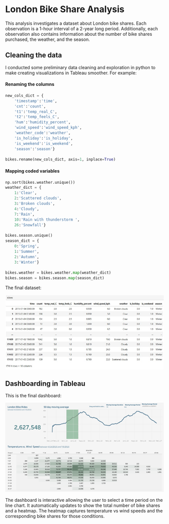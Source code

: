 # London Bike Share Analysis
This analysis investigates a dataset about London bike shares. Each observation is a 1-hour interval of a 2-year long period. Additionally, each observation also contains information about the number of bike shares purchased, the weather, and the season.

## Cleaning the data
I conducted some preliminary data cleaning and exploration in python to make creating visualizations in Tableau smoother. For example:

#### Renaming the columns
```python
new_cols_dict = {
    'timestamp':'time',
    'cnt':'count',
    't1':'temp_real_C',
    't2':'temp_feels_C',
    'hum':'humidity_percent',
    'wind_speed':'wind_speed_kph',
    'weather_code':'weather',
    'is_holiday':'is_holiday',
    'is_weekend':'is_weekend',
    'season':'season'}

bikes.rename(new_cols_dict, axis=1, inplace=True)
```

#### Mapping coded variables
```python
np.sort(bikes.weather.unique())
weather_dict = {
    1:'Clear',
    2:'Scattered clouds',
    3:'Broken clouds',
    4:'Cloudy',
    7:'Rain',
    10:'Rain with thunderstorm ',
    26:'Snowfall'}

bikes.season.unique()
season_dict = {
    0:'Spring',
    1:'Summer',
    2:'Autumn',
    3:'Winter'}

bikes.weather = bikes.weather.map(weather_dict)
bikes.season = bikes.season.map(season_dict)
```

The final dataset:

![Screenshot of bike.head()](https://github.com/digitoby/London-Bike-Share-Analysis/blob/main/images/data_ss.jpg)

## Dashboarding in Tableau
This is the final dashboard:

![Screenshot of dashboard](https://github.com/digitoby/London-Bike-Share-Analysis/blob/main/images/london_bike_dash.png)

The dashboard is interactive allowing the user to select a time period on the line chart. It automatically updates to show the total number of bike shares and a heatmap. The heatmap captures temperature vs wind speeds and the corresponding bike shares for those conditions.
